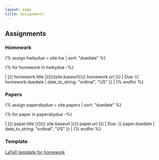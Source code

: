 ```yaml
---
layout: page
title: Assignments
---
```


## Assignments

### Homework

{% assign hwbydue = site.hw | sort: "duedate" %}

{% for homework in hwbydue -%}

| [{{ homework.title }}]({{site.baseurl}}{{ homework.url }}) | Due: {{ homework.duedate | date_to_string: "ordinal", "US"  }} |
{% endfor %}


### Papers

{% assign papersbydue = site.papers | sort: "duedate" %}

{% for paper in papersbydue -%}

| [{{ paper.title }}]({{ site.baseurl }}{{ paper.url }}) | Due: {{ paper.duedate | date_to_string: "ordinal", "US"  }} |
{% endfor %}


### Template

[LaTeX template for homework](assets/584-Homework-template.tex)

